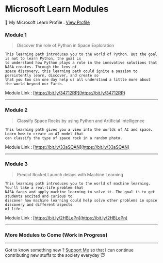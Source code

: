 # Microsoft Learn Modules

📜 My Microsoft Learn Profile : [View Profile](https://docs.microsoft.com/en-us/users/shubhadeepmandal394/)

### Module 1

> Discover the role of Python in Space Exploration

```
This learning path introduces you to the world of Python. But the goal is not to learn Python, the goal is
to understand how Python plays a role in the innovative solutions that NASA creates. Through the lens of
space discovery, this learning path could ignite a passion to persistently learn, discover, and create so
that you too can one day help us all understand a little more about the world beyond our Earth.
```

Module Link : [https://bit.ly/34712RP](https://bit.ly/34712RP)

<hr>

### Module 2

> Classify Space Rocks by using Python and Artificial Intelligence

```
This learning path gives you a view into the worlds of AI and space. Learn how to create an AI model that
can classify the type of space rock in a random photo.
```

Module Link : [https://bit.ly/33aSQAN](https://bit.ly/33aSQAN)

<hr>

### Module 3

> Predict Rocket Launch delays with Machine Learning

```
This learning path introduces you to the world of machine learning. You'll take a real-life problem that
NASA faces and apply machine learning to solve it. The goal is to get students excited and curious to
discover how machine learning could help solve other problems in space discovery and different aspects
of life.
```

Module Link : [https://bit.ly/2HBLePn](https://bit.ly/2HBLePn)

<hr>

### More Modules to Come (Work in Progress)

<hr>

Got to know something new ? [Support Me](https://paypal.me/shubhadeepmandal394?locale.x=en_GB) so that I can continue contributing new stuffs to the society everyday 😇
